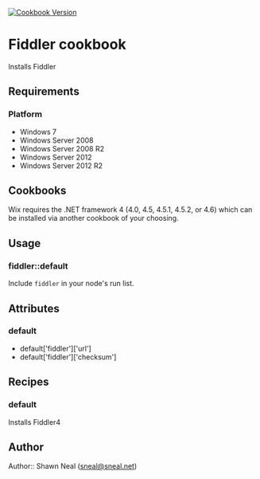 [![Cookbook Version](http://img.shields.io/cookbook/v/fiddler.svg)](https://supermarket.chef.io/cookbooks/fiddler)


# Fiddler cookbook

Installs Fiddler

## Requirements

### Platform

* Windows 7
* Windows Server 2008
* Windows Server 2008 R2
* Windows Server 2012
* Windows Server 2012 R2

## Cookbooks

Wix requires the .NET framework 4 (4.0, 4.5, 4.5.1, 4.5.2, or 4.6) which can be
installed via another cookbook of your choosing.

## Usage

### fiddler::default

Include `fiddler` in your node's run list.

## Attributes

### default
- default['fiddler']['url']
- default['fiddler']['checksum']

## Recipes

### default

Installs Fiddler4

## Author

Author:: Shawn Neal (sneal@sneal.net)
